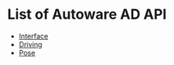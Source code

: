# List of Autoware AD API

- [Interface](./api/interface/index.md)
- [Driving](./api/driving/index.md)
- [Pose](./api/pose/index.md)
